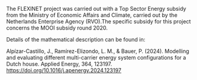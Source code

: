 The FLEXINET project was carried out with a Top Sector Energy subsidy from the Ministry of Economic Affairs and Climate, carried out by the Netherlands Enterprise Agency (RVO).The specific subsidy for this project concerns the MOOI subsidy round 2020.

Details of the mathematical description can be found in:

Alpízar-Castillo, J., Ramírez-Elizondo, L. M., & Bauer, P. (2024). Modelling and evaluating different multi-carrier energy system configurations for a Dutch house. Applied Energy, 364, 123197. https://doi.org/10.1016/j.apenergy.2024.123197
